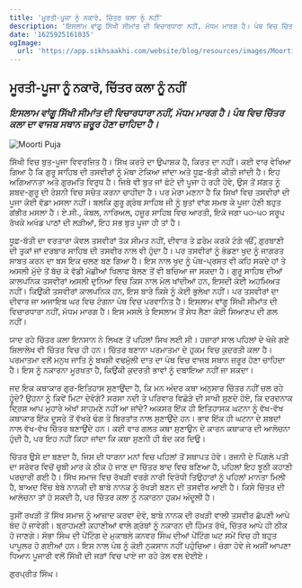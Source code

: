 ```yaml
---
title: 'ਮੂਰਤੀ-ਪੂਜਾ ਨੂੰ ਨਕਾਰੋ, ਚਿੱਤਰ ਕਲਾ ਨੂੰ ਨਹੀਂ'
description: 'ਇਸਲਾਮ ਵਾਂਗੂ ਸਿੱਖੀ ਸੀਮਾਂਤ ਦੀ ਵਿਚਾਰਧਾਰਾ ਨਹੀਂ, ਮੱਧਮ ਮਾਰਗ ਹੈ। ਪੰਥ ਵਿਚ ਚਿੱਤਰ ਕਲਾ ਦਾ ਵਾਜਬ ਸਥਾਨ ਜ਼ਰੂਰ ਹੋਣਾ ਚਾਹਿਦਾ ਹੈ।'
date: '1625925161035'
ogImage:
  url: 'https://app.sikhsaakhi.com/website/blog/resources/images/MoortiPuja.jpg'
---
```


## ਮੂਰਤੀ-ਪੂਜਾ ਨੂੰ ਨਕਾਰੋ, ਚਿੱਤਰ ਕਲਾ ਨੂੰ ਨਹੀਂ

### *ਇਸਲਾਮ ਵਾਂਗੂ ਸਿੱਖੀ ਸੀਮਾਂਤ ਦੀ ਵਿਚਾਰਧਾਰਾ ਨਹੀਂ, ਮੱਧਮ ਮਾਰਗ ਹੈ। ਪੰਥ ਵਿਚ ਚਿੱਤਰ ਕਲਾ ਦਾ ਵਾਜਬ ਸਥਾਨ ਜ਼ਰੂਰ ਹੋਣਾ ਚਾਹਿਦਾ ਹੈ।*
![Moorti Puja]( https://app.sikhsaakhi.com/website/blog/resources/images/MoortiPuja.jpg)  

ਸਿੱਖੀ ਵਿਚ ਬੁਤ-ਪੂਜਾ ਵਿਵਰਜਿਤ ਹੈ। ਸਿੱਖ ਕਰਤੇ ਦਾ ਉਪਾਸ਼ਕ ਹੈ, ਕਿਰਤ ਦਾ ਨਹੀਂ। ਕਈ ਵਾਰ ਵੇਖਿਆ ਗਿਆ ਹੈ ਕਿ ਗੁਰੂ ਸਾਹਿਬ ਦੀ ਤਸਵੀਰਾਂ ਨੂੰ ਮੱਥਾ ਟੇਕਿਆ ਜਾਂਦਾ ਅਤੇ ਧੂਫ਼-ਬੱਤੀ ਕੀਤੀ ਜਾਂਦੀ ਹੈ। ਇਹ ਅਗਿਆਨਤਾ ਅਤੇ ਗੁਰਮਤਿ ਵਿਰੁਧ ਹੈ। ਜਿਥੇ ਵੀ ਬੁਤ ਜਾਂ ਫੋਟੋ ਦੀ ਪੂਜਾ ਹੋ ਰਹੀ ਹੋਵੇ, ਉਸ ਤੋਂ ਸਂਗਤ ਨੂੰ ਸ਼ਬਦ-ਗੁਰੂ ਦੀ ਰੋਸ਼ਨੀ ਵਿਚ ਸਚੇਤ ਕਰਨਾ ਚਾਹੀਦਾ ਹੈ। ਪਰ ਮੇਰਾ ਮਣਨਾ ਹੈ ਕਿ ਸਿਖਾਂ ਵਿਚ ਤਸਵੀਰਾਂ ਦੀ ਪੂਜਾ ਕੋਈ ਵੱਡਾ ਮਸਲਾ ਨਹੀਂ। ਬਲਕਿ ਗੁਰੂ ਗ੍ਰੰਥ ਸਾਹਿਬ ਜੀ ਨੂੰ ਬੁਤਾਂ ਵਾਂਗ ਸਮਝ ਕੇ ਪੂਜਾ ਹੋਣੀ ਬਹੁਤ ਗਂਭੀਰ ਮਸਲਾ ਹੈ। ਏ.ਸੀ., ਕੰਬਲ, ਨਾਰਿਅਲ, ਹਜ਼ੂਰ ਸਾਹਿਬ ਵਿਚ ਆਰਤੀ, ਇਕੋ ਜਗਾ ੫੦-੫੦ ਸਰੂਪ ਰੱਖਕੇ ਅਖੰਡ ਪਾਠਾਂ ਦੀ ਲੜੀਆਂ, ਇਹ ਸਭ ਬੁਤ ਪੂਜਾ ਹੀ ਤਾਂ ਹੈ।   

ਧੂਫ਼-ਬੱਤੀ ਦਾ ਵਰਤਾਰਾ ਕੇਵਲ ਤਸਵੀਰਾਂ ਤੱਕ ਸੀਮਤ ਨਹੀਂ, ਦੀਵਾਰ ਤੇ ਫ਼ਰੇਮ ਕਰਕੇ ਟੰਗੇ ੴ, ਗੁਰਬਾਣੀ ਦੀ ਤੁਕਾਂ ਜਾਂ ਦਰਬਾਰ ਸਾਹਿਬ ਦੀ ਤਸਵੀਰ ਨਾਲ ਵੀ ਹੁੰਦਾ ਹੈ। ਪਰ ਤਸਵੀਰਾਂ ਨੂੰ ਭੰਡਣਾ ਖੁਦ ਨੂੰ ਜਾਗਰਤ ਸਾਬਤ ਕਰਨ ਦਾ ਬਸ ਇਕ ਚਲਣ ਬਣ ਗਿਆ ਹੈ। ਇਸ ਨਾਲ ਖੁਦ ਨੂੰ ਪੰਥ-ਪ੍ਰਸਤ ਵੀ ਕਹਿ ਸਕਦੇ ਹਾਂ ਤੇ ਅਸਲੀ ਮੁੱਦੇ ਤੋਂ ਬੱਚ ਕੇ ਵੱਡੀ ਮੱਛੀਆਂ ਖਿਲਾਫ ਬੋਲਣ ਤੋਂ ਵੀ ਬਚਿਆ ਜਾ ਸਕਦਾ ਹੈ। ਗੁਰੂ ਸਾਹਿਬ ਦੀਆਂ ਕਾਲਪਨਿਕ ਤਸਵੀਰਾਂ ਅਸਲੀ ਦੁਨਿਆ ਵਿਚ ਕਿਸ ਨਾਲ ਮੇਲ ਖਾਂਦੀਆਂ ਹਨ, ਇਸਦੀ ਕੋਈ ਅਹਮਿਅਤ ਨਹੀਂ। ਕਿਉਂਕੀ ਤਸਵੀਰਾਂ ਕਾਲਪਨਿਕ ਹਨ, ਇਸ ਬਾਰੇ ਕਿਸੇ ਨੂੰ ਕੋਈ ਭੁਲੇਖਾ ਨਹੀਂ। ਪਰ ਤਸਵੀਰਾਂ ਦਾ ਦੀਵਾਰ ਜਾ ਅਜਾਇਬ ਘਰ ਵਿਚ ਟੰਗਨਾ ਪੰਥ ਵਿਚ ਪਰਵਾਨਿਤ ਹੈ। ਇਸਲਾਮ ਵਾਂਗੂ ਸਿੱਖੀ ਸੀਮਾਂਤ ਦੀ ਵਿਚਾਰਧਾਰਾ ਨਹੀਂ, ਮੱਧਮ ਮਾਰਗ ਹੈ। ਇਸ ਮਸਲੇ ਤੇ ਇਸਲਾਮ ਤੋਂ ਸੇਧ ਲੈਣਾ ਕੋਈ ਸਿਆਣਪ ਦੀ ਗਲ ਨਹੀਂ।  

ਯਾਦ ਰਹੇ ਚਿੱਤਰ ਕਲਾ ਇਨਸਾਨ ਨੇ ਲਿਖਣ ਤੋਂ ਪਹਿਲਾਂ ਸਿਖ ਲਈ ਸੀ। ਹਜ਼ਾਰਾਂ ਸਾਲ ਪਹਿਲਾਂ ਦੇ ਖੋਜੇ ਗਏ ਸ਼ਿਲਾਲੇਖ ਵੀ ਚਿੱਤਰ ਵਿਚ ਹੀ ਹਨ। ਚਿੱਤਰ ਬਣਾਨਾ ਪਰਮਾਤਮਾ ਦੇ ਹੁਕਮ ਵਿਚ ਕੁਦਰਤੀ ਕਲਾ ਹੈ। ਪਰਮਾਤਮਾ ਵਲੋਂ ਮਨੁਖ ਜਾਤਿ ਨੂੰ ਬਖਸ਼ੀ ਵਢਮੁੱਲੀ ਦਾਤ ਦਾ ਪੰਥ ਵਿਚ ਵਾਜਬ ਸਥਾਨ ਜ਼ਰੂਰ ਹੋਣਾ ਚਾਹਿਦਾ ਹੈ। ਇਸ ਨੂੰ ਨਕਾਰਨਾ ਮੂਰਖਤਾ ਹੈ, ਕਿਉਂਕੀ ਕੁਦਰਤੀ ਭਾਵਾਂ ਨੂੰ ਦਬਾਇਆ ਨਹੀਂ ਜਾ ਸਕਦਾ।   

ਜਦ ਇਕ ਕਥਾਕਾਰ ਗੁਰ-ਇਤਿਹਾਸ ਸੁਣਾਉਂਦਾ ਹੈ, ਕਿ ਮਨ ਅੰਦਰ ਕਥਾ ਅਨੁਸਾਰ ਚਿੱਤਰ ਨਹੀਂ ਚਲ ਰਹੇ ਹੂੰਦੇ? ਉਹਨਾ ਨੂੰ ਕਿਵੇਂ ਮਿਟਾ ਦੇਵੋਗੇ? ਸਰਸਾ ਨਦੀ ਤੇ ਪਰਿਵਾਰ ਵਿਛੋੜੇ ਦੀ ਸਾਖੀ ਸੁਣਦੇ ਹੋਏ, ਕਿ ਦਰਦਨਾਕ ਦ੍ਰਿਸ਼ ਆਪ ਮੁਹਾਰੇ ਅੱਖਾਂ ਸਾਹਮਣੇ ਨਹੀਂ ਆ ਜਾਂਦੇ? ਅਕਸਰ ਇੱਕ ਹੀ ਇਤਿਹਾਸਕ ਘਟਨਾ ਨੂੰ ਵੱਖ-ਵੱਖ ਕਥਾਕਾਰ ਇੱਕ ਦੂਸਰੇ ਤੋਂ ਵੱਖਰੇ ਢੰਗ ਤੇ ਬਿਰਤਾਂਤ ਨਾਲ ਸੁਣਾਉਂਦੇ ਹਨ। ਭਾਵ ਇੱਕ ਹੀ ਘਟਨਾ ਦੇ ਸ਼ਬਦਾਂ ਨਾਲ ਵੱਖ-ਵੱਖ ਚਿੱਤਰ ਬਣਾਉਂਦੇ ਹਨ। ਕਈ ਵਾਰ ਗਲਤ ਕਥਾ ਸੁਣਾਉਨ ਦੇ ਕਾਰਨ ਕਥਾਕਾਰ ਦੀ ਆਲੋਚਨਾ ਹੁੰਦੀ ਹੈ, ਪਰ ਇਹ ਨਹੀਂ ਕਿਹਾ ਜਾਂਦਾ ਕਿ ਕਥਾ ਸੁਣਨੀ ਹੀ ਬੰਦ ਕਰ ਦਿਉ।  

ਚਿੱਤਰ ਉਸੇ ਦਾ ਬਣਦਾ ਹੈ, ਜਿਸ ਦੀ ਧਾਰਨਾ ਮਨਾਂ ਵਿਚ ਪਹਿਲਾਂ ਤੋਂ ਸਥਾਪਤ ਹੋਵੇ। ਰਜਨੀ ਦੇ ਪਿੰਗਲੇ ਪਤੀ ਦਾ ਸਰੋਵਰ ਵਿਚੋਂ ਚੁਬੀ ਮਾਰ ਕੇ ਠੀਕ ਹੋ ਜਾਣ ਦਾ ਚਿੱਤਰ ਬਾਦ ਵਿਚ ਬਣਿਆ ਹੈ, ਪਹਿਲਾਂ ਇਹ ਝੂਠੀ ਕਹਾਣੀ ਪਰਚਾਰੀ ਗਈ ਹੈ। ਸਿੱਖ ਸਮਾਜ ਵਿਚ ਰੱਖੜੀ ਵਰਗੇ ਨਾਰੀ ਵਿਰੋਧੀ ਤਿਉਹਾਰਾਂ ਨੂੰ ਪਹਿਲਾਂ ਮਾਨਤਾ ਮਿਲੀ ਹੈ, ਬਾਅਦ ਵਿੱਚ ਬੇਬੇ ਨਾਨਕੀ ਦੀ ਬਾਬੇ ਨਾਨਕ ਨੂੰ ਰੱਖੜੀ ਬਣਨ ਦੀ ਤਸਵੀਰ ਆਈ ਹੈ। ਕਿਸੇ ਚਿੱਤਰ ਦੀ ਆਲੋਚਨਾ ਤਾਂ ਹੋ ਸਕਦੀ ਹੈ, ਪਰ ਚਿੱਤਰ ਕਲਾ ਨੂੰ ਨਕਾਰਨਾ ਹੁਕਮ ਅੰਦੂਲੀ ਹੈ।   

ਤੁਸੀਂ ਰਖੜੀ ਤੋਂ ਸਿੱਖ ਸਮਾਜ ਨੂੰ ਆਜ਼ਾਦ ਕਰਵਾ ਦੇਵੋ, ਬਾਬੇ ਨਾਨਕ ਦੀ ਰਖੜੀ ਵਾਲੀ ਤਸਵੀਰ ਛੱਪਣੀ ਆਪੇ ਬੰਦ ਹੋ ਜਾਵੇਗੀ। ਬ੍ਰਾਹਮਣੀ ਕਹਾਣੀਆਂ ਵਾਲੇ ਗ੍ਰੰਥਾਂ ਨੂੰ ਨਕਾਰਨ ਦੀ ਹਿੰਮਤ ਰੱਖੋ, ਚਿੱਤਰ ਆਪੇ ਹੀ ਠੀਕ ਹੋ ਜਾਣਗੇ। ਸੋਭਾ ਸਿੰਘ ਦੀ ਪੇਂਟਿੰਗ ਦੇ ਮੁਕਾਬਲੇ ਕਨਵਰ ਸਿੰਘ ਦੀਆਂ ਪੇਂਟਿੰਗ ਘਟ ਸਮੇਂ ਵਿਚ ਹੀ ਬਹੁਤ ਪਾਪੂਲਰ ਹੋ ਗਈਆਂ ਹਨ। ਇਸ ਨਾਲ ਪੰਥ ਨੂੰ ਕੋਈ ਨੁਕਸਾਨ ਨਹੀਂ ਪਹੁੰਚਿਆ। ਚੰਗਾ ਹੋਵੇ ਜੇ ਅਸੀਂ ਆਪਣਾ ਧਿਆਨ ਪੂਜਾਰੀ ਵਲੋਂ ਸਿੱਖੀ ਦੀ ਜੜਾਂ ਵਿਚ ਪਾਏ ਜਾ ਰਹੇ ਤੇਲ ਵਲ ਦੇਈਏ।  

ਗੁਰਪ੍ਰੀਤ ਸਿੰਘ।
